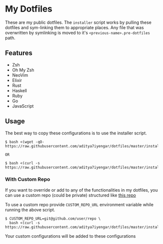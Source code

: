 # My Dotfiles

These are my public dotfiles. The `installer` script works by pulling
these dotfiles and sym-linking them to appropriate places. Any file that was
overwritten by symlinking is moved to it's `<previous-name>.pre-dotfiles` path.

## Features

- Zsh
- Oh My Zsh
- NeoVim
- Elixir
- Rust
- Haskell
- Ruby
- Go
- JavaScript

## Usage

The best way to copy these configurations is to use the installer script.

```
$ bash <(wget -qO- https://raw.githubusercontent.com/aditya7iyengar/dotfiles/master/installer.sh)

OR

$ bash <(curl -s https://raw.githubusercontent.com/aditya7iyengar/dotfiles/master/installer.sh)
```

### With Custom Repo

If you want to override or add to any of the functionalities in my dotfiles,
you can use a custom repo (could be private) structured like [this repo](todo)

To use a custom repo provide `CUSTOM_REPO_URL` environment variable while
running the above script.

```
$ CUSTOM_REPO_URL=git@github.com/user/repo \
  bash <(curl -s https://raw.githubusercontent.com/aditya7iyengar/dotfiles/master/installer.sh)
```

Your custom configurations will be added to these configurations

